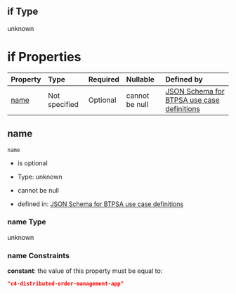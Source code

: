 ## if Type

unknown

# if Properties

| Property      | Type          | Required | Nullable       | Defined by                                                                                                                                                                                                      |
| :------------ | :------------ | :------- | :------------- | :-------------------------------------------------------------------------------------------------------------------------------------------------------------------------------------------------------------- |
| [name](#name) | Not specified | Optional | cannot be null | [JSON Schema for BTPSA use case definitions](btpsa-usecase-properties-services-items-allof-2-then-allof-9-if-properties-name.md "undefined#/properties/services/items/allOf/2/then/allOf/9/if/properties/name") |

## name



`name`

*   is optional

*   Type: unknown

*   cannot be null

*   defined in: [JSON Schema for BTPSA use case definitions](btpsa-usecase-properties-services-items-allof-2-then-allof-9-if-properties-name.md "undefined#/properties/services/items/allOf/2/then/allOf/9/if/properties/name")

### name Type

unknown

### name Constraints

**constant**: the value of this property must be equal to:

```json
"c4-distributed-order-management-app"
```
